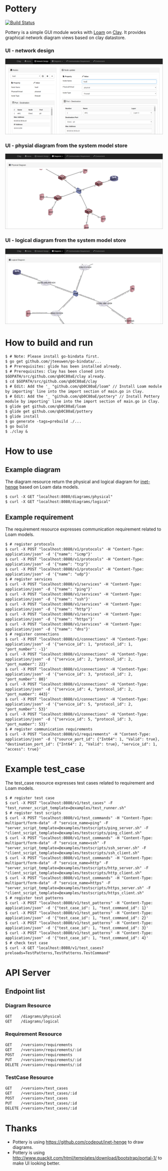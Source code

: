 # Pottery

[![Build Status](https://travis-ci.org/qb0C80aE/pottery.svg?branch=develop)](https://travis-ci.org/qb0C80aE/pottery)

Pottery is a simple GUI module works with [Loam](https://github.com/qb0C80aE/loam) on [Clay](https://github.com/qb0C80aE/clay).
It provides graphical network diagram views based on clay datastore.

### UI - network design
![Network design](./images/sample1.png)

### UI - physial diagram from the system model store
![Physical diagram](./images/sample2.png)

### UI - logical diagram from the system model store
![Logical diagram](./images/sample3.png)

# How to build and run

```
$ # Note: Please install go-bindata first.
$ go get github.com/jteeuwen/go-bindata/...
$ # Prerequisites: glide has been installed already.
$ # Prerequisites: Clay has been cloned into $GOPATH/src/github.com/qb0C80aE/clay already.
$ cd $GOPATH/src/github.com/qb0C80aE/clay
$ # Edit: Add the '_ "github.com/qb0C80aE/loam" // Install Loam module by importing' line into the import section of main.go in Clay.
$ # Edit: Add the '_ "github.com/qb0C80aE/pottery" // Install Pottery module by importing' line into the import section of main.go in Clay.
$ glide get github.com/qb0C80aE/loam
$ glide get github.com/qb0C80aE/pottery
$ glide install
$ go generate -tags=prebuild ./...
$ go build
$ ./clay &
```

# How to use

## Example diagram

The diagram resource return the physical and logical diagram for [inet-henge](https://github.com/codeout/inet-henge) based on Loam data models.

```
$ curl -X GET "localhost:8080/diagrams/physical"
$ curl -X GET "localhost:8080/diagrams/logical"
```

## Example requirement

The requirement resource expresses communication requirement related to Loam models.

```
$ # register protocols
$ curl -X POST "localhost:8080/v1/protocols" -H "Content-Type: application/json" -d '{"name": "icmp"}'
$ curl -X POST "localhost:8080/v1/protocols" -H "Content-Type: application/json" -d '{"name": "tcp"}'
$ curl -X POST "localhost:8080/v1/protocols" -H "Content-Type: application/json" -d '{"name": "udp"}'
$ # register services
$ curl -X POST "localhost:8080/v1/services" -H "Content-Type: application/json" -d '{"name": "ping"}'
$ curl -X POST "localhost:8080/v1/services" -H "Content-Type: application/json" -d '{"name": "ssh"}'
$ curl -X POST "localhost:8080/v1/services" -H "Content-Type: application/json" -d '{"name": "http"}'
$ curl -X POST "localhost:8080/v1/services" -H "Content-Type: application/json" -d '{"name": "https"}'
$ curl -X POST "localhost:8080/v1/services" -H "Content-Type: application/json" -d '{"name": "dns"}'
$ # register connections
$ curl -X POST "localhost:8080/v1/connections" -H "Content-Type: application/json" -d '{"service_id": 1, "protocol_id": 1, "port_number": -1}'
$ curl -X POST "localhost:8080/v1/connections" -H "Content-Type: application/json" -d '{"service_id": 2, "protocol_id": 2, "port_number": 22}'
$ curl -X POST "localhost:8080/v1/connections" -H "Content-Type: application/json" -d '{"service_id": 3, "protocol_id": 2, "port_number": 80}'
$ curl -X POST "localhost:8080/v1/connections" -H "Content-Type: application/json" -d '{"service_id": 4, "protocol_id": 2, "port_number": 443}'
$ curl -X POST "localhost:8080/v1/connections" -H "Content-Type: application/json" -d '{"service_id": 5, "protocol_id": 2, "port_number": 53}'
$ curl -X POST "localhost:8080/v1/connections" -H "Content-Type: application/json" -d '{"service_id": 5, "protocol_id": 3, "port_number": 53}'
$ # register communication requirements
$ curl -X POST "localhost:8080/v1/requirements" -H "Content-Type: application/json" -d '{"source_port_id": {"Int64": 1, "Valid": true}, "destination_port_id": {"Int64": 2, "Valid": true}, "service_id": 1, "access": true}'
```

# Example test_case

The test_case resource expresses test cases related to requirement and Loam models.

```
$ # register test case
$ curl -X POST "localhost:8080/v1/test_cases" -F "test_runner_script_template=@examples/test_runner.sh"
$ # register test scripts
$ curl -X POST "localhost:8080/v1/test_commands" -H "Content-Type: multipart/form-data" -F "service_name=ping" -F "server_script_template=@examples/testscripts/ping_server.sh" -F "client_script_template=@examples/testscripts/ping_client.sh"
$ curl -X POST "localhost:8080/v1/test_commands" -H "Content-Type: multipart/form-data" -F "service_name=ssh" -F "server_script_template=@examples/testscripts/ssh_server.sh" -F "client_script_template=@examples/testscripts/ssh_client.sh"
$ curl -X POST "localhost:8080/v1/test_commands" -H "Content-Type: multipart/form-data" -F "service_name=http" -F "server_script_template=@examples/testscripts/http_server.sh" -F "client_script_template=@examples/testscripts/http_client.sh"
$ curl -X POST "localhost:8080/v1/test_commands" -H "Content-Type: multipart/form-data" -F "service_name=https" -F "server_script_template=@examples/testscripts/https_server.sh" -F "client_script_template=@examples/testscripts/https_client.sh"
$ # register test patterns
$ curl -X POST "localhost:8080/v1/test_patterns" -H "Content-Type: application/json" -d '{"test_case_id": 1, "test_command_id": 1}'
$ curl -X POST "localhost:8080/v1/test_patterns" -H "Content-Type: application/json" -d '{"test_case_id": 1, "test_command_id": 2}'
$ curl -X POST "localhost:8080/v1/test_patterns" -H "Content-Type: application/json" -d '{"test_case_id": 1, "test_command_id": 3}'
$ curl -X POST "localhost:8080/v1/test_patterns" -H "Content-Type: application/json" -d '{"test_case_id": 1, "test_command_id": 4}'
$ # check test case
$ curl -X GET "localhost:8080/v1/test_cases?preloads=TestPatterns,TestPatterns.TestCommand"
```

# API Server

## Endpoint list

### Diagram Resource

```
GET    /diagrams/physical
GET    /diagrams/logical
```

### Requirement Resource

```
GET    /<version>/requirements
GET    /<version>/requirements/:id
POST   /<version>/requirements
PUT    /<version>/requirements/:id
DELETE /<version>/requirements/:id
```

### TestCase Resource

```
GET    /<version>/test_cases
GET    /<version>/test_cases/:id
POST   /<version>/test_cases
PUT    /<version>/test_cases/:id
DELETE /<version>/test_cases/:id
```

# Thanks

* Pottery is using https://github.com/codeout/inet-henge to draw diagrams.
* Pottery is using http://www.quackit.com/html/templates/download/bootstrap/portal-1/ to make UI looking better.
